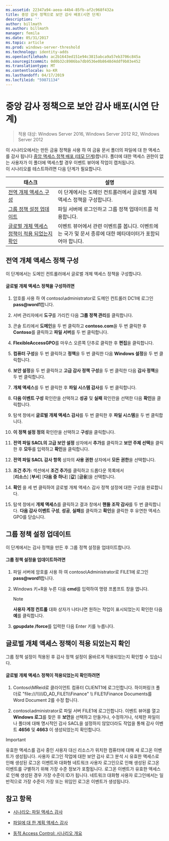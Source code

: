 ```yaml
---
ms.assetid: 22347a94-aeea-44b4-85fb-af2c968f432a
title: 중앙 감사 정책으로 보안 감사 배포(시연 단계)
description: ''
author: billmath
ms.author: billmath
manager: femila
ms.date: 05/31/2017
ms.topic: article
ms.prod: windows-server-threshold
ms.technology: identity-adds
ms.openlocfilehash: ac2b1643ed151e94c3815abca9a57eb3706c845a
ms.sourcegitcommit: 0d0b32c8986ba7db9536e0b8648d4ddf9b03e452
ms.translationtype: MT
ms.contentlocale: ko-KR
ms.lasthandoff: 04/17/2019
ms.locfileid: "59871134"
---
```

# <a name="deploy-security-auditing-with-central-audit-policies-demonstration-steps"></a>중앙 감사 정책으로 보안 감사 배포(시연 단계)

>적용 대상: Windows Server 2016, Windows Server 2012 R2, Windows Server 2012

이 시나리오에서는 만든 금융 정책을 사용 하 여 금융 문서 폴더의 파일에 대 한 액세스를 감사 됩니다 [중앙 액세스 정책 배포 &#40;데모 단계&#41;](Deploy-a-Central-Access-Policy--Demonstration-Steps-.md)합니다. 폴더에 대한 액세스 권한이 없는 사용자가 이 폴더에 액세스할 경우 이벤트 뷰어에 작업이 캡처됩니다.   
 이 시나리오를 테스트하려면 다음 단계가 필요합니다.  
  
|태스크|설명|  
|--------|---------------|  
|[전역 개체 액세스 구성](Deploy-Security-Auditing-with-Central-Audit-Policies--Demonstration-Steps-.md#BKMK_1)|이 단계에서는 도메인 컨트롤러에서 글로벌 개체 액세스 정책을 구성합니다.|  
|[그룹 정책 설정 업데이트](Deploy-Security-Auditing-with-Central-Audit-Policies--Demonstration-Steps-.md#BKMK_2)|파일 서버에 로그인하고 그룹 정책 업데이트를 적용합니다.|  
|[글로벌 개체 액세스 정책이 적용 되었는지 확인](Deploy-Security-Auditing-with-Central-Audit-Policies--Demonstration-Steps-.md#BKMK_3)|이벤트 뷰어에서 관련 이벤트를 봅니다. 이벤트에는 국가 및 문서 종류에 대한 메타데이터가 포함되어야 합니다.|  
  
## <a name="BKMK_1"></a>전역 개체 액세스 정책 구성  
이 단계에서는 도메인 컨트롤러에서 글로벌 개체 액세스 정책을 구성합니다.  
  
#### <a name="to-configure-a-global-object-access-policy"></a>글로벌 개체 액세스 정책을 구성하려면  
  
1.  암호를 사용 하 여 contoso\administrator로 도메인 컨트롤러 DC1에 로그인 **pass@word1**합니다.  
  
2.  서버 관리자에서 **도구**를 가리킨 다음 **그룹 정책 관리**를 클릭합니다.  
  
3.  콘솔 트리에서 **도메인**을 두 번 클릭하고 **contoso.com**을 두 번 클릭한 후 **Contoso**를 클릭하고 **파일 서버**를 두 번 클릭합니다.  
  
4.  **FlexibleAccessGPO**를 마우스 오른쪽 단추로 클릭한 후 **편집**을 클릭합니다.  
  
5.  **컴퓨터 구성**을 두 번 클릭하고 **정책**을 두 번 클릭한 다음 **Windows 설정**을 두 번 클릭합니다.  
  
6.  **보안 설정**을 두 번 클릭하고 **고급 감사 정책 구성**을 두 번 클릭한 다음 **감사 정책**을 두 번 클릭합니다.  
  
7.  **개체 액세스**를 두 번 클릭한 후 **파일 시스템 감사**를 두 번 클릭합니다.  
  
8.  **다음 이벤트 구성** 확인란을 선택하고 **성공** 및 **실패** 확인란을 선택한 다음 **확인**을 클릭합니다.  
  
9. 탐색 창에서 **글로벌 개체 액세스 감사**를 두 번 클릭한 후 **파일 시스템**을 두 번 클릭합니다.  
  
10. **이 정책 설정 정의** 확인란을 선택하고 **구성**을 클릭합니다.  
  
11. **전역 파일 SACL의 고급 보안 설정** 상자에서 **추가**를 클릭하고 **보안 주체 선택**을 클릭한 후 **모두**를 입력하고 **확인**을 클릭합니다.  
  
12. **전역 파일 SACL 감사 항목** 상자의 **사용 권한** 상자에서 **모든 권한**을 선택합니다.  
  
13. **조건 추가:** 섹션에서 **조건 추가**를 클릭하고 드롭다운 목록에서   
    [**리소스**] [**부서**] [**다음 중 하나**] [**값**] [**금융**]을 선택합니다.  
  
14. **확인** 을 세 번 클릭하여 글로벌 개체 액세스 감사 정책 설정에 대한 구성을 완료합니다.  
  
15. 탐색 창에서 **개체 액세스**를 클릭하고 결과 창에서 **핸들 조작 감사**를 두 번 클릭합니다. **다음 감사 이벤트 구성**, **성공**, **실패**를 클릭하고 **확인**을 클릭한 후 유연한 액세스 GPO를 닫습니다.  
  
## <a name="BKMK_2"></a>그룹 정책 설정 업데이트  
이 단계에서는 감사 정책을 만든 후 그룹 정책 설정을 업데이트합니다.  
  
#### <a name="to-update-group-policy-settings"></a>그룹 정책 설정을 업데이트하려면  
  
1.  파일 서버에 암호를 사용 하 여 contoso\Administrator로 FILE1에 로그인 **pass@word1**합니다.  
  
2.  Windows 키+R을 누른 다음 **cmd**를 입력하여 명령 프롬프트 창을 엽니다.  
  
    > [!NOTE]  
    > **사용자 계정 컨트롤** 대화 상자가 나타나면 원하는 작업이 표시되었는지 확인한 다음 **예**를 클릭합니다.  
  
3.  **gpupdate /force**를 입력한 다음 Enter 키를 누릅니다.  
  
## <a name="BKMK_3"></a>글로벌 개체 액세스 정책이 적용 되었는지 확인  
그룹 정책 설정이 적용된 후 감사 정책 설정이 올바르게 적용되었는지 확인할 수 있습니다.  
  
#### <a name="to-verify-that-the-global-object-access-policy-has-been-applied"></a>글로벌 개체 액세스 정책이 적용되었는지 확인하려면  
  
1.  Contoso\MReid로 클라이언트 컴퓨터 CLIENT1에 로그인합니다. 하이퍼링크 폴더로 "file:///\\\\\\\ID_AD_FILE1\\\Finance" \\\ FILE1\Finance Documents를 Word Document 2를 수정 합니다.  
  
2.  contoso\administrator로 파일 서버 FILE1에 로그인합니다. 이벤트 뷰어를 열고 **Windows 로그**를 찾은 후 **보안**을 선택하고 만들거나, 수정하거나, 삭제한 파일이나 폴더에 대해 명시적인 감사 SACL을 설정하지 않았더라도 작업을 통해 감사 이벤트 **4656** 및 **4663** 이 생성되었는지 확인합니다.  
  
> [!IMPORTANT]  
> 유효한 액세스를 검사 중인 사용자 대신 리소스가 위치한 컴퓨터에 대해 새 로그온 이벤트가 생성됩니다. 사용자 로그인 작업에 대한 보안 감사 로그 분석 시 유효한 액세스로 인해 생성된 로그온 이벤트와 대화형 네트워크 사용자 로그인으로 인해 생성된 로그온 이벤트를 구별하기 위해 가장 수준 정보가 포함됩니다. 로그온 이벤트가 유효한 액세스로 인해 생성된 경우 가장 수준이 ID가 됩니다. 네트워크 대화형 사용자 로그인에서는 일반적으로 가장 수준이 가장 또는  위임인 로그온 이벤트가 생성됩니다.  
  
## <a name="BKMK_Links"></a>참고 항목  
  
-   [시나리오: 파일 액세스 감사](Scenario--File-Access-Auditing.md)  
  
-   [파일에 대 한 계획 액세스 감사](Plan-for-File-Access-Auditing.md)  
  
-   [동적 Access Control: 시나리오 개요](Dynamic-Access-Control--Scenario-Overview.md)  
  

